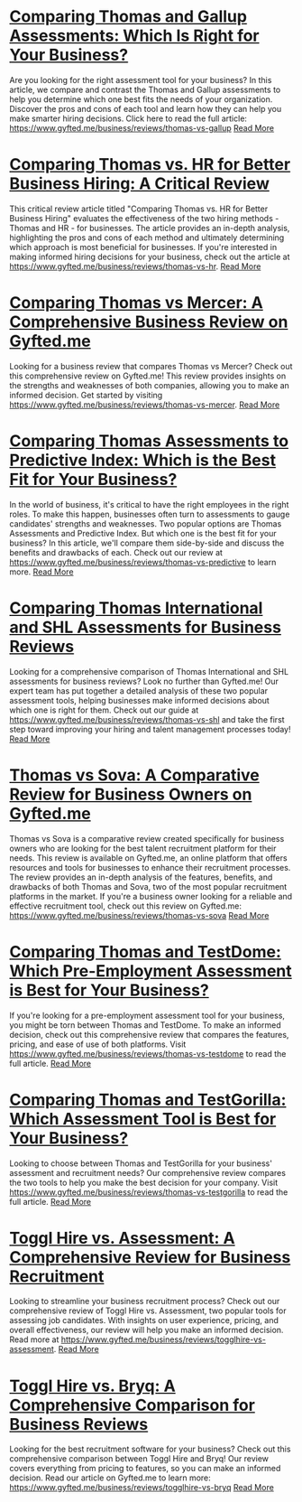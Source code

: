 # [Comparing Thomas and Gallup Assessments: Which Is Right for Your Business?](https://www.gyfted.me/business/reviews/thomas-vs-gallup)

Are you looking for the right assessment tool for your business? In this article, we compare and contrast the Thomas and Gallup assessments to help you determine which one best fits the needs of your organization. Discover the pros and cons of each tool and learn how they can help you make smarter hiring decisions. Click here to read the full article: https://www.gyfted.me/business/reviews/thomas-vs-gallup [Read More](https://www.gyfted.me/business/reviews/thomas-vs-gallup)

# [Comparing Thomas vs. HR for Better Business Hiring: A Critical Review](https://www.gyfted.me/business/reviews/thomas-vs-hr)

This critical review article titled "Comparing Thomas vs. HR for Better Business Hiring" evaluates the effectiveness of the two hiring methods - Thomas and HR - for businesses. The article provides an in-depth analysis, highlighting the pros and cons of each method and ultimately determining which approach is most beneficial for businesses. If you're interested in making informed hiring decisions for your business, check out the article at https://www.gyfted.me/business/reviews/thomas-vs-hr. [Read More](https://www.gyfted.me/business/reviews/thomas-vs-hr)

# [Comparing Thomas vs Mercer: A Comprehensive Business Review on Gyfted.me](https://www.gyfted.me/business/reviews/thomas-vs-mercer)

Looking for a business review that compares Thomas vs Mercer? Check out this comprehensive review on Gyfted.me! This review provides insights on the strengths and weaknesses of both companies, allowing you to make an informed decision. Get started by visiting https://www.gyfted.me/business/reviews/thomas-vs-mercer. [Read More](https://www.gyfted.me/business/reviews/thomas-vs-mercer)

# [Comparing Thomas Assessments to Predictive Index: Which is the Best Fit for Your Business?](https://www.gyfted.me/business/reviews/thomas-vs-predictive)

In the world of business, it's critical to have the right employees in the right roles. To make this happen, businesses often turn to assessments to gauge candidates' strengths and weaknesses. Two popular options are Thomas Assessments and Predictive Index. But which one is the best fit for your business? In this article, we'll compare them side-by-side and discuss the benefits and drawbacks of each. Check out our review at https://www.gyfted.me/business/reviews/thomas-vs-predictive to learn more. [Read More](https://www.gyfted.me/business/reviews/thomas-vs-predictive)

# [Comparing Thomas International and SHL Assessments for Business Reviews](https://www.gyfted.me/business/reviews/thomas-vs-shl)

Looking for a comprehensive comparison of Thomas International and SHL assessments for business reviews? Look no further than Gyfted.me! Our expert team has put together a detailed analysis of these two popular assessment tools, helping businesses make informed decisions about which one is right for them. Check out our guide at https://www.gyfted.me/business/reviews/thomas-vs-shl and take the first step toward improving your hiring and talent management processes today! [Read More](https://www.gyfted.me/business/reviews/thomas-vs-shl)

# [Thomas vs Sova: A Comparative Review for Business Owners on Gyfted.me](https://www.gyfted.me/business/reviews/thomas-vs-sova)

Thomas vs Sova is a comparative review created specifically for business owners who are looking for the best talent recruitment platform for their needs. This review is available on Gyfted.me, an online platform that offers resources and tools for businesses to enhance their recruitment processes. The review provides an in-depth analysis of the features, benefits, and drawbacks of both Thomas and Sova, two of the most popular recruitment platforms in the market. If you're a business owner looking for a reliable and effective recruitment tool, check out this review on Gyfted.me: https://www.gyfted.me/business/reviews/thomas-vs-sova [Read More](https://www.gyfted.me/business/reviews/thomas-vs-sova)

# [Comparing Thomas and TestDome: Which Pre-Employment Assessment is Best for Your Business?](https://www.gyfted.me/business/reviews/thomas-vs-testdome)

If you're looking for a pre-employment assessment tool for your business, you might be torn between Thomas and TestDome. To make an informed decision, check out this comprehensive review that compares the features, pricing, and ease of use of both platforms. Visit https://www.gyfted.me/business/reviews/thomas-vs-testdome to read the full article. [Read More](https://www.gyfted.me/business/reviews/thomas-vs-testdome)

# [Comparing Thomas and TestGorilla: Which Assessment Tool is Best for Your Business?](https://www.gyfted.me/business/reviews/thomas-vs-testgorilla)

Looking to choose between Thomas and TestGorilla for your business' assessment and recruitment needs? Our comprehensive review compares the two tools to help you make the best decision for your company. Visit https://www.gyfted.me/business/reviews/thomas-vs-testgorilla to read the full article. [Read More](https://www.gyfted.me/business/reviews/thomas-vs-testgorilla)

# [Toggl Hire vs. Assessment: A Comprehensive Review for Business Recruitment](https://www.gyfted.me/business/reviews/togglhire-vs-assessment)

Looking to streamline your business recruitment process? Check out our comprehensive review of Toggl Hire vs. Assessment, two popular tools for assessing job candidates. With insights on user experience, pricing, and overall effectiveness, our review will help you make an informed decision. Read more at https://www.gyfted.me/business/reviews/togglhire-vs-assessment. [Read More](https://www.gyfted.me/business/reviews/togglhire-vs-assessment)

# [Toggl Hire vs. Bryq: A Comprehensive Comparison for Business Reviews](https://www.gyfted.me/business/reviews/togglhire-vs-bryq)

Looking for the best recruitment software for your business? Check out this comprehensive comparison between Toggl Hire and Bryq! Our review covers everything from pricing to features, so you can make an informed decision. Read our article on Gyfted.me to learn more: https://www.gyfted.me/business/reviews/togglhire-vs-bryq [Read More](https://www.gyfted.me/business/reviews/togglhire-vs-bryq)

